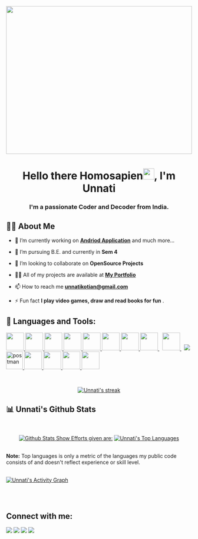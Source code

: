 <a href="#">
<img width="100%" height="400" src="https://cdn.wallpapersafari.com/71/87/R5ZQj6.gif">
</a>

<h1 align="center">Hello there Homosapien<img src="https://raw.githubusercontent.com/MartinHeinz/MartinHeinz/master/wave.gif" width="30px">, I'm Unnati</h1>
<h3 align="center">I'm a passionate Coder and Decoder from India.</h3>


## 🙋‍♂️ About Me

- 🔭 I’m currently working on **[Andriod Application](https://github.com/unnatikotian?tab=repositories)** and much more...

- 🌱 I’m pursuing B.E. and currently in **Sem 4**

- 👯 I’m looking to collaborate on **OpenSource Projects**

- 👨‍💻 All of my projects are available at **[My Portfolio](https://)**

- 📫 How to reach me **unnatikotian@gmail.com**

- ⚡ Fun fact **I play video games, draw and read books for fun** .

## 🚀 Languages and Tools:

<p align="left"> 
    <a href="https://www.java.com" target="_blank"> <img src="https://img.icons8.com/color/48/000000/java-coffee-cup-logo.png" height=48/> </a>
    <a href="https://reactjs.org/" target="_blank"> <img src="https://img.icons8.com/color/48/000000/react-native.png" height=48/> </a>
    <!-- <a href="https://spring.io/projects/spring-boot" target="_blank"> <img src="https://img.icons8.com/color/48/000000/spring-logo.png"/> </a>  -->
    <a href="https://developer.mozilla.org/en-US/docs/Web/JavaScript" target="_blank"> <img src="https://img.icons8.com/color/48/000000/javascript.png" height=48/> </a> 
    <a href="https://www.w3.org/html/" target="_blank"> <img src="https://img.icons8.com/color/48/000000/html-5.png" height=48/> </a> 
    <a href="https://www.w3schools.com/css/" target="_blank"> <img src="https://img.icons8.com/color/48/000000/css3.png" height=48/> </a> 
    <a href="https://getbootstrap.com" target="_blank"> <img src="https://img.icons8.com/color/48/000000/bootstrap.png" height=48 /> </a> 
    <a href="https://www.python.org" target="_blank"> <img src="https://img.icons8.com/color/48/000000/python.png" height=48/> </a> 
    <a style="padding-right:8px;" href="https://nodejs.org" target="_blank"> <img src="https://img.icons8.com/color/48/000000/nodejs.png" height=48/> </a> 
    <a style="padding-right:8px;" href="https://www.mysql.com/" target="_blank"> <img src="https://img.icons8.com/fluent/50/000000/mysql-logo.png" height=48/> </a>
    <!-- <a href="https://www.mongodb.com/" target="_blank"> <img src="https://raw.githubusercontent.com/devicons/devicon/master/icons/mongodb/mongodb-original-wordmark.svg" alt="mongodb" width="48" height="48"/> </a>  -->
    <a href="https://firebase.google.com/" target="_blank"> <img src="https://img.icons8.com/color/48/000000/firebase.png"/> </a> 
    <a href="https://postman.com" target="_blank"> <img src="https://www.vectorlogo.zone/logos/getpostman/getpostman-icon.svg" alt="postman" width="45" height="48"/> </a>   
    <a href="https://git-scm.com/" target="_blank"> <img src="https://img.icons8.com/color/48/000000/git.png" height=48/> </a> 
    <!-- <a href="https://www.jenkins.io" target="_blank"> <img src="https://www.vectorlogo.zone/logos/jenkins/jenkins-icon.svg" alt="jenkins" width="48" height="48"/> </a>  -->
    <!-- <a href="https://redux.js.org" target="_blank"> <img src="https://img.icons8.com/color/48/000000/redux.png" height=48/> </a>
    <a href="https://expressjs.com" target="_blank"> <img src="https://raw.githubusercontent.com/devicons/devicon/master/icons/express/express-original-wordmark.svg" alt="express" width="40" height="40"/> </a> -->
    <a href="https://developer.android.com/studio?gclid=CjwKCAjwve2TBhByEiwAaktM1JLv-yIe6uUM0cQ8Zh6UYaoWQk_dgv45SFgkw75k1jR6trBht5achxoCSGkQAvD_BwE&gclsrc=aw.ds" target="_blank"> <img src="https://cdn-icons-png.flaticon.com/128/518/518705.png" height=48/> </a> 
    <a href="https://www.javatpoint.com/c-programming-language-tutorial" target="_blank"> <img src="https://cdn-icons-png.flaticon.com/512/7297/7297753.png" height=48/> </a> 
     <a href="https://www.php.net/" target="_blank"> <img src="https://cdn-icons-png.flaticon.com/512/919/919830.png" height=48/> </a> 
</p>

<!-- [![React Badge](https://img.shields.io/badge/-React-61DBFB?style=for-the-badge&labelColor=black&logo=react&logoColor=61DBFB)](#)  [![Javascript Badge](https://img.shields.io/badge/-Javascript-F0DB4F?style=for-the-badge&labelColor=black&logo=javascript&logoColor=F0DB4F)](#) [![Typescript Badge](https://img.shields.io/badge/-Typescript-007acc?style=for-the-badge&labelColor=black&logo=typescript&logoColor=007acc)](#) [![Nodejs Badge](https://img.shields.io/badge/-Nodejs-3C873A?style=for-the-badge&labelColor=black&logo=node.js&logoColor=3C873A)](#) [![GraphQL Badge](https://img.shields.io/badge/-GraphQl-e535ab?style=for-the-badge&labelColor=black&logo=node.js&logoColor=e535ab)](#) -->
<br/>

<p align="center">
    <a href="https://github.com/unnatikotian/github-readme-stats">
        <img title="🔥 Get streak stats for your profile at git.io/streak-stats" alt="Unnati's streak" src="https://github-readme-streak-stats.herokuapp.com/?user=unnatikotian&theme=black-ice&hide_border=true&stroke=0000&background=060A0CD0"/>
    </a>
    <!-- <a> [Unnati's GitHub stats](https://github-readme-stats.vercel.app/api?username=unnatikotian)](https://github.com/unnatikotian/github-readme-stats)
  </a> -->
</p>

## 📊 Unnati's Github Stats

  <br/>
  <p align="center">
    <a href="https://github.com/unnatikotian/github-readme-stats"><img alt="Github Stats Show Efforts given are:" src="https://github-readme-stats.vercel.app/api?username=unnatikotian&show_icons=true&count_private=true&theme=react&hide_border=true&bg_color=0D1117" /></a>
  <a href="https://github.com/unnatikotian/github-readme-stats"><img alt="Unnati's Top Languages" src="https://github-readme-stats.vercel.app/api/top-langs/?username=unnatikotian&langs_count=8&count_private=true&layout=compact&theme=react&hide_border=true&bg_color=0D1117" /></a>
  </p>
  <br/>
  <b>Note:</b> Top languages is only a metric of the languages my public code consists of and doesn't reflect experience or skill level.


<br/>
<br/>

<a href="https://github.com/unnatikotian/unnatikotian.git/github-readme-activity-graph"><img alt="Unnati's Activity Graph" src="https://activity-graph.herokuapp.com/graph?username=unnatikotian&bg_color=0D1117&color=5BCDEC&line=5BCDEC&point=FFFFFF&hide_border=true" /></a>

<br/>
<br/>




## Connect with me:
<p align="left">

<a href = "https://www.linkedin.com/in/unnati-k-255553211/"><img src="https://img.icons8.com/fluent/48/000000/linkedin.png"/></a>
<a href = "https://twitter.com/KotianUnnati"><img src="https://img.icons8.com/fluent/48/000000/twitter.png"/></a>
<a href = "https://www.instagram.com/unnati._.uk/"><img src="https://img.icons8.com/fluent/48/000000/instagram-new.png"/></a>
<a href = "https://www.youtube.com/channel/UCX_B3HG1tmFCHDEXjXOj_3A"><img src="https://img.icons8.com/color/48/000000/youtube-play.png"/></a>

</p>

<!-- ## ❤ Views and Followers
<a href="https://github.com/Meghna-DAS/github-profile-views-counter">
    <img src="https://komarev.com/ghpvc/?username=SubhamRaoniar28">
</a>
<a href="https://github.com/unnatikotian?tab=followers"><img src="https://img.shields.io/github/followers/SubhamRaoniar28?label=Followers&style=social" alt="GitHub Badge"></a> -->
